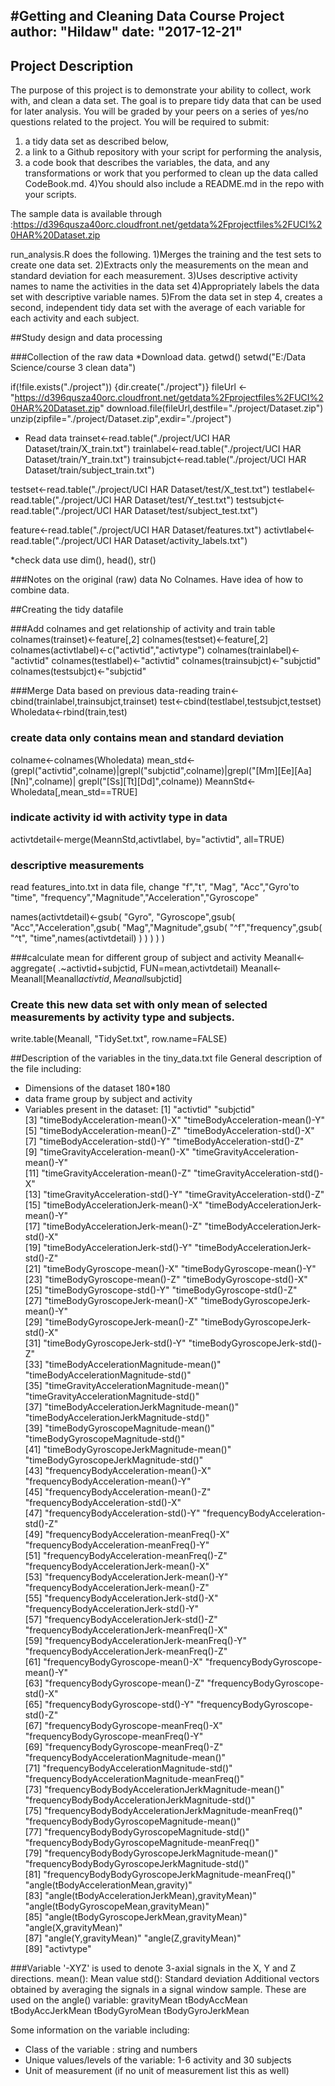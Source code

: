 #Getting and Cleaning Data Course Project
author: "Hildaw"
date: "2017-12-21"
---

## Project Description

The purpose of this project is to demonstrate your ability to collect, work with, and clean a data set. 
 The goal is to prepare tidy data that can be used for later analysis. 
 You will be graded by your peers on a series of yes/no questions related to the project. You will be required to submit:
 1) a tidy data set as described below, 
 2) a link to a Github repository with your script for performing the analysis,
 3) a code book that describes the variables, the data, and any transformations or work that you  performed to clean up the data called CodeBook.md.
 4)You should also include a README.md in the repo with your scripts.

 
 The sample data is available through :https://d396qusza40orc.cloudfront.net/getdata%2Fprojectfiles%2FUCI%20HAR%20Dataset.zip

 run_analysis.R does the following.
1)Merges the training and the test sets to create one data set.
2)Extracts only the measurements on the mean and standard deviation for each measurement.
3)Uses descriptive activity names to name the activities in the data set
4)Appropriately labels the data set with descriptive variable names.
5)From the data set in step 4, creates a second, independent tidy data set with the average of each variable for each activity and each subject.

##Study design and data processing

###Collection of the raw data
*Download data.
getwd()
setwd("E:/Data Science/course 3 clean data")

if(!file.exists("./project"))
        {dir.create("./project")}
fileUrl <- "https://d396qusza40orc.cloudfront.net/getdata%2Fprojectfiles%2FUCI%20HAR%20Dataset.zip"
download.file(fileUrl,destfile="./project/Dataset.zip")
unzip(zipfile="./project/Dataset.zip",exdir="./project")

* Read data
trainset<-read.table("./project/UCI HAR Dataset/train/X_train.txt")
trainlabel<-read.table("./project/UCI HAR Dataset/train/Y_train.txt")
trainsubjct<-read.table("./project/UCI HAR Dataset/train/subject_train.txt")

testset<-read.table("./project/UCI HAR Dataset/test/X_test.txt")
testlabel<-read.table("./project/UCI HAR Dataset/test/Y_test.txt")
testsubjct<-read.table("./project/UCI HAR Dataset/test/subject_test.txt")

feature<-read.table("./project/UCI HAR Dataset/features.txt")
activtlabel<-read.table("./project/UCI HAR Dataset/activity_labels.txt")

*check data use dim(), head(), str()
		

###Notes on the original (raw) data 
No Colnames. Have idea of how to combine data.

##Creating the tidy datafile

###Add colnames and get relationship of activity and train table 
colnames(trainset)<-feature[,2]
colnames(testset)<-feature[,2]
colnames(activtlabel)<-c("activtid","activtype")
colnames(trainlabel)<-"activtid"
colnames(testlabel)<-"activtid"
colnames(trainsubjct)<-"subjctid"
colnames(testsubjct)<-"subjctid"

###Merge Data based on previous data-reading
train<-cbind(trainlabel,trainsubjct,trainset)
test<-cbind(testlabel,testsubjct,testset)
Wholedata<-rbind(train,test)

### create data only contains mean and standard deviation
colname<-colnames(Wholedata) 
mean_std<-(grepl("activtid",colname)|grepl("subjctid",colname)|grepl("[Mm][Ee][Aa][Nn]",colname)| grepl("[Ss][Tt][Dd]",colname))
MeannStd<-Wholedata[,mean_std==TRUE]

### indicate activity id with activity type in data 
activtdetail<-merge(MeannStd,activtlabel, by="activtid", all=TRUE)

### descriptive measurements
read features_into.txt in data file, change "f","t", "Mag", "Acc","Gyro'to "time", "frequency","Magnitude","Acceleration","Gyroscope"

names(activtdetail)<-gsub(
       "Gyro", "Gyroscope",gsub(
               "Acc","Acceleration",gsub(
                       "Mag","Magnitude",gsub(
                               "^f","frequency",gsub(
                                       "^t", "time",names(activtdetail)
                                       )
                               )
                       )
               ) 
) 

###calculate mean for different group of subject and activity
Meanall<-aggregate( .~activtid+subjctid, FUN=mean,activtdetail)
Meanall<- Meanall[Meanall$activtid,Meanall$subjctid]

### Create this new data set with only mean of selected measurements by activity type and subjects.
write.table(Meanall, "TidySet.txt", row.name=FALSE) 


##Description of the variables in the tiny_data.txt file
General description of the file including:
 - Dimensions of the dataset 180*180
 - data frame group by subject and activity
 - Variables present in the dataset:
 [1] "activtid" 											 "subjctid"                                             
 [3] "timeBodyAcceleration-mean()-X" 						 "timeBodyAcceleration-mean()-Y"                        
 [5] "timeBodyAcceleration-mean()-Z" 						 "timeBodyAcceleration-std()-X"                         
 [7] "timeBodyAcceleration-std()-Y"     					 "timeBodyAcceleration-std()-Z"                         
 [9] "timeGravityAcceleration-mean()-X"  					 "timeGravityAcceleration-mean()-Y"                     
[11] "timeGravityAcceleration-mean()-Z"     				 "timeGravityAcceleration-std()-X"                      
[13] "timeGravityAcceleration-std()-Y"      				 "timeGravityAcceleration-std()-Z"                      
[15] "timeBodyAccelerationJerk-mean()-X"    				 "timeBodyAccelerationJerk-mean()-Y"                    
[17] "timeBodyAccelerationJerk-mean()-Z"    				 "timeBodyAccelerationJerk-std()-X"                     
[19] "timeBodyAccelerationJerk-std()-Y"     				 "timeBodyAccelerationJerk-std()-Z"                     
[21] "timeBodyGyroscope-mean()-X"           				 "timeBodyGyroscope-mean()-Y"                           
[23] "timeBodyGyroscope-mean()-Z"           				 "timeBodyGyroscope-std()-X"                            
[25] "timeBodyGyroscope-std()-Y"            				 "timeBodyGyroscope-std()-Z"                            
[27] "timeBodyGyroscopeJerk-mean()-X"       				 "timeBodyGyroscopeJerk-mean()-Y"                       
[29] "timeBodyGyroscopeJerk-mean()-Z"       				 "timeBodyGyroscopeJerk-std()-X"                        
[31] "timeBodyGyroscopeJerk-std()-Y"        				 "timeBodyGyroscopeJerk-std()-Z"                        
[33] "timeBodyAccelerationMagnitude-mean()" 				 "timeBodyAccelerationMagnitude-std()"                  
[35] "timeGravityAccelerationMagnitude-mean()"				 "timeGravityAccelerationMagnitude-std()"               
[37] "timeBodyAccelerationJerkMagnitude-mean()"              "timeBodyAccelerationJerkMagnitude-std()"              
[39] "timeBodyGyroscopeMagnitude-mean()"                     "timeBodyGyroscopeMagnitude-std()"                     
[41] "timeBodyGyroscopeJerkMagnitude-mean()"                 "timeBodyGyroscopeJerkMagnitude-std()"                 
[43] "frequencyBodyAcceleration-mean()-X"                    "frequencyBodyAcceleration-mean()-Y"                   
[45] "frequencyBodyAcceleration-mean()-Z"                    "frequencyBodyAcceleration-std()-X"                    
[47] "frequencyBodyAcceleration-std()-Y"                     "frequencyBodyAcceleration-std()-Z"                    
[49] "frequencyBodyAcceleration-meanFreq()-X"                "frequencyBodyAcceleration-meanFreq()-Y"               
[51] "frequencyBodyAcceleration-meanFreq()-Z"                "frequencyBodyAccelerationJerk-mean()-X"               
[53] "frequencyBodyAccelerationJerk-mean()-Y"                "frequencyBodyAccelerationJerk-mean()-Z"               
[55] "frequencyBodyAccelerationJerk-std()-X"                 "frequencyBodyAccelerationJerk-std()-Y"                
[57] "frequencyBodyAccelerationJerk-std()-Z"                 "frequencyBodyAccelerationJerk-meanFreq()-X"           
[59] "frequencyBodyAccelerationJerk-meanFreq()-Y"            "frequencyBodyAccelerationJerk-meanFreq()-Z"           
[61] "frequencyBodyGyroscope-mean()-X"                       "frequencyBodyGyroscope-mean()-Y"                      
[63] "frequencyBodyGyroscope-mean()-Z"                       "frequencyBodyGyroscope-std()-X"                       
[65] "frequencyBodyGyroscope-std()-Y"                        "frequencyBodyGyroscope-std()-Z"                       
[67] "frequencyBodyGyroscope-meanFreq()-X"                   "frequencyBodyGyroscope-meanFreq()-Y"                  
[69] "frequencyBodyGyroscope-meanFreq()-Z"                   "frequencyBodyAccelerationMagnitude-mean()"            
[71] "frequencyBodyAccelerationMagnitude-std()"              "frequencyBodyAccelerationMagnitude-meanFreq()"        
[73] "frequencyBodyBodyAccelerationJerkMagnitude-mean()"     "frequencyBodyBodyAccelerationJerkMagnitude-std()"     
[75] "frequencyBodyBodyAccelerationJerkMagnitude-meanFreq()" "frequencyBodyBodyGyroscopeMagnitude-mean()"           
[77] "frequencyBodyBodyGyroscopeMagnitude-std()"             "frequencyBodyBodyGyroscopeMagnitude-meanFreq()"       
[79] "frequencyBodyBodyGyroscopeJerkMagnitude-mean()"        "frequencyBodyBodyGyroscopeJerkMagnitude-std()"        
[81] "frequencyBodyBodyGyroscopeJerkMagnitude-meanFreq()"    "angle(tBodyAccelerationMean,gravity)"                 
[83] "angle(tBodyAccelerationJerkMean),gravityMean)"         "angle(tBodyGyroscopeMean,gravityMean)"                
[85] "angle(tBodyGyroscopeJerkMean,gravityMean)"             "angle(X,gravityMean)"                                 
[87] "angle(Y,gravityMean)"                                  "angle(Z,gravityMean)"                                 
[89] "activtype"   



###Variable 
'-XYZ' is used to denote 3-axial signals in the X, Y and Z directions.
mean(): Mean value
std(): Standard deviation
Additional vectors obtained by averaging the signals in a signal window sample. These are used on the angle() variable:
gravityMean
tBodyAccMean
tBodyAccJerkMean
tBodyGyroMean
tBodyGyroJerkMean

Some information on the variable including:
 - Class of the variable : string and numbers
 - Unique values/levels of the variable: 1-6 activity and 30 subjects
 - Unit of measurement (if no unit of measurement list this as well)
 

